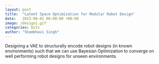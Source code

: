 ```yaml
---
layout: post
title:  "Latent Space Optimization for Modular Robot Design"
date:   2023-08-01 00:00:00 +00:00
image: /design1.gif
categories: bits
author: "Shambhavi Singh"
---
```

Designing a VAE to structurally encode robot designs (in known environments) such that we can use Bayesian Optimization to converge on well performing robot designs for unseen environments. 